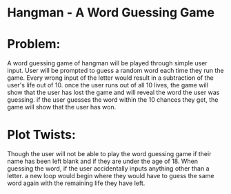 # Hangman - A Word Guessing Game

# Problem: 
A word guessing game of hangman will be played through simple user input. User will be prompted to guess a random word each time they run the game. Every wrong input of the letter would result in a subtraction of the user's life out of 10. once the user runs out of all 10 lives,  the game will show that the user has lost the game and will reveal the word the user was guessing. if the user guesses the word within the 10 chances they get, the game will show that the user has won.

# Plot Twists:
Though the user will not be able to play the word guessing game if their name has been left blank and if they are under the age of 18.
When guessing the word, if the user accidentally inputs anything other than a letter. a new loop would begin where they would have to guess the same word again with the remaining life they have left. 
